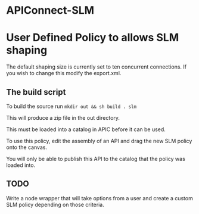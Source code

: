 # APIConnect-SLM

# User Defined Policy to allows SLM shaping

The default shaping size is currently set to ten concurrent connections. If you wish to change this modify the export.xml.

## The build script

To build the source run
```mkdir out && sh build . slm ```

This will produce a zip file in the out directory.

This must be loaded into a catalog in APIC before it can be used.

To use this policy, edit the assembly of an API and drag the new SLM policy onto the canvas.

You will only be able to publish this API to the catalog that the policy was loaded into. 

## TODO

Write a node wrapper that will take options from a user and create a custom SLM policy depending on those criteria.
